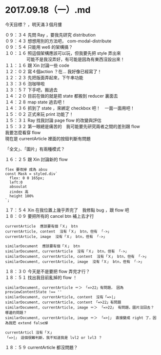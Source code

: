 # 2017.09.18（一）.md
今天目標？  ，明天滿３個月摟

０９：３４ 先問 Ray ，要我先研究 distribution  
０９：４３ 想想用別的方法吧， com-modal-distribute  
０９：５４ 只能用 we6 的架構搞？  
１０：１６ 照這個架構應該可以玩，但我要先把 style 弄出來  
　　　　　可能不是我沒弄好，有可能是因為有東西沒設出來！  
１１：１６ 跟 Xin 討論一些 code  
１２：０２ 寫４個action ？在... 我好像已經寫了！  
１２：２３ 先把版面弄起來，下午串功能  
１３：３６ 泡咖啡啦  
１３：５７ 下手吧，搬過去  
１４：２０ 目前在做的就是把 state 都搬到 reducer 裏面去  
１４：２８ map state 過去吧！  
１４：３６ 抓到了 state ，來綁定 checkbox 吧！　一面一面用吧！  
１５：０２ 正式來玩 print 功能了！  
１５：３１ Ray 找我討論 page flow 的改變與評估  
１５：３２ 第一眼總是痛苦的　我可能要先研究兩者之間的差別跟 flow  
我要怎麼看穿 flow  
現在是 currentArticle 裡面的按鈕判斷有問題  

「全文」、「圖片」有兩種模式？  


１６：２５ 跟 Xin 討論新的 flow  
```
flex 要改掉 成為 absu
const Mask = styled.div`
  flex: 0 0 165px;
  left:0 
  absoulat
  zindex 高
  height 100%
`;
```
１７：５４ Xin 在我位置上幾乎弄完了　我修點 bug ，跟 flow 吧  
１８：０９ 要把所有的 cancel btn 補上去才行  

```
currentArticle  應該要有個「Ｘ」 btn
currentArticle, content  沒有「Ｘ」 btn，但有 「->」
currentArticle, image  沒有「Ｘ」 btn，但有 「->」

similarDocument  應該要有個「Ｘ」 btn
similarDocument, currentArticle  沒有「Ｘ」 btn，但有 「->」
similarDocument, currentArticle, content  沒有「Ｘ」 btn，但有 「->」
similarDocument, currentArticle, image  沒有「Ｘ」 btn，但有 「->」
```

１８：３０ 今天是不是要把 flow 弄完才行？  
１８：５１ 找出我目前亂掉的 flow ！  
```
similarDocument, currentArticle ＝＞　「=>22」有問題，　因為 previewContentState !== ''
similarDocument, currentArticle, content　沒有「=>|」
similarDocument, currentArticle, content　「=>22」有問題
similarDocument, currentArticle, image ＝＞ 「=>22」 有問題，圖片沒回去？　哪邊的問題？
similarDocument, currentArticle, image ＝＞ 「=>|」 直接變成 right 了，因為我把 extend false掉

currentArticl 沒有「Ｘ」
「=>|」　這個很難判斷，我不知道我是 lvl2 or lvl3 ？
```

１８：５９ currentArticle 都沒問題？  
